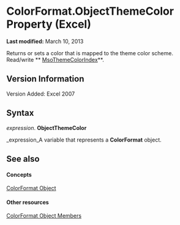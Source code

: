 
# ColorFormat.ObjectThemeColor Property (Excel)

 **Last modified:** March 10, 2013

Returns or sets a color that is mapped to the theme color scheme. Read/write  ** [MsoThemeColorIndex](http://msdn.microsoft.com/library/2281eafa-c8f0-d620-d0eb-c301dfb6a426%28Office.15%29.aspx)**.

## Version Information

Version Added: Excel 2007 


## Syntax

 _expression_. **ObjectThemeColor**

 _expression_A variable that represents a  **ColorFormat** object.


## See also


#### Concepts


 [ColorFormat Object](9bb6bc1f-9886-d290-a336-068f84cad1a9.md)
#### Other resources


 [ColorFormat Object Members](2cc12fcd-da0a-56cd-e223-cd0d32496e61.md)
